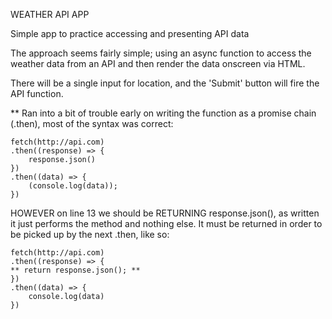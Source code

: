 WEATHER API APP

Simple app to practice accessing and presenting API data

The approach seems fairly simple; using an async function to access the weather data from an API and then render the data onscreen via HTML.

There will be a single input for location, and the 'Submit' button will fire the API function.

\*\* Ran into a bit of trouble early on writing the function as a promise chain (.then), most of the syntax was correct:

    fetch(http://api.com)
    .then((response) => {
        response.json()
    })
    .then((data) => {
        (console.log(data));
    })

HOWEVER on line 13 we should be RETURNING response.json(), as written it just performs the method and nothing else. It must be returned in order to be picked up by the next .then, like so:

    fetch(http://api.com)
    .then((response) => {
    ** return response.json(); **
    })
    .then((data) => {
        console.log(data)
    })
